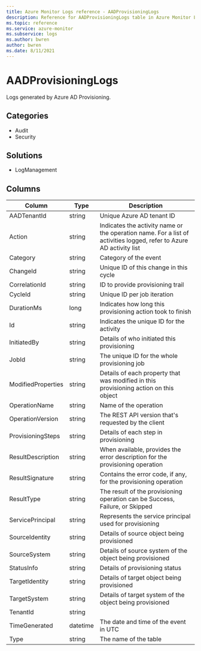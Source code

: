 ```yaml
---
title: Azure Monitor Logs reference - AADProvisioningLogs
description: Reference for AADProvisioningLogs table in Azure Monitor Logs.
ms.topic: reference
ms.service: azure-monitor
ms.subservice: logs
ms.author: bwren
author: bwren
ms.date: 8/11/2021
---
```


# AADProvisioningLogs

 Logs generated by Azure AD Provisioning.

## Categories

- Audit
- Security
## Solutions

- LogManagement




## Columns

|Column|Type|Description|
|---|---|---|
|AADTenantId|string|Unique Azure AD tenant ID|
|Action|string|Indicates the activity name or the operation name. For a list of activities logged, refer to Azure AD activity list|
|Category|string|Category of the event|
|ChangeId|string|Unique ID of this change in this cycle|
|CorrelationId|string|ID to provide provisioning trail|
|CycleId|string|Unique ID per job iteration|
|DurationMs|long|Indicates how long this provisioning action took to finish|
|Id|string|Indicates the unique ID for the activity|
|InitiatedBy|string|Details of who initiated this provisioning|
|JobId|string|The unique ID for the whole provisioning job|
|ModifiedProperties|string|Details of each property that was modified in this provisioning action on this object|
|OperationName|string|Name of the operation|
|OperationVersion|string|The REST API version that's requested by the client|
|ProvisioningSteps|string|Details of each step in provisioning|
|ResultDescription|string|When available, provides the error description for the provisioning operation|
|ResultSignature|string|Contains the error code, if any, for the provisioning operation|
|ResultType|string|The result of the provisioning operation can be Success, Failure, or Skipped|
|ServicePrincipal|string|Represents the service principal used for provisioning|
|SourceIdentity|string|Details of source object being provisioned|
|SourceSystem|string|Details of source system of the object being provisioned|
|StatusInfo|string|Details of provisioning status|
|TargetIdentity|string|Details of target object being provisioned|
|TargetSystem|string|Details of target system of the object being provisioned|
|TenantId|string||
|TimeGenerated|datetime|The date and time of the event in UTC|
|Type|string|The name of the table|
